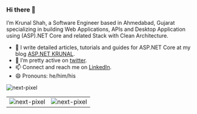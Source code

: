 ### Hi there 👋

I’m Krunal Shah, a Software Engineer based in Ahmedabad, Gujarat specializing in building Web Applications, APIs and Desktop Application using (ASP).NET Core and related Stack with Clean Architecture.

- 🌱 I write detailed articles, tutorials and guides for ASP.NET Core at my blog [ASP.NET KRUNAL](https://aspdotnetkrunal.blogspot.com/).
- 🤔 I’m pretty active on [twitter](https://twitter.com/shahkrunal258).
- 📫 Connect and reach me on [LinkedIn](https://www.linkedin.com/in/krunalgshah).
- 😄 Pronouns: he/him/his

<p align="left"> <img src="https://komarev.com/ghpvc/?username=next-pixel" alt="next-pixel" /> </p>
<table style="border:0px">
  <tr>
    <td><img src="https://github-readme-stats.vercel.app/api?username=next-pixel&show_icons=true&theme=vue" alt="next-pixel" /></td>
    <td><img src="https://github-readme-stats.vercel.app/api/top-langs/?username=next-pixel&layout=compact&theme=vue" alt="next-pixel" /></td>
  </tr>
  </table>

